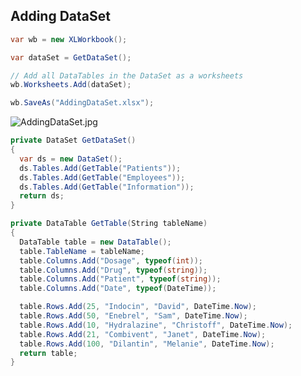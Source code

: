 ## Adding DataSet

```c#
var wb = new XLWorkbook();

var dataSet = GetDataSet();

// Add all DataTables in the DataSet as a worksheets
wb.Worksheets.Add(dataSet);

wb.SaveAs("AddingDataSet.xlsx");
```

![AddingDataSet.jpg](http://download-codeplex.sec.s-msft.com/Download?ProjectName=closedxml&DownloadId=243018 "AddingDataSet.jpg")  

```c#
private DataSet GetDataSet()
{
  var ds = new DataSet();
  ds.Tables.Add(GetTable("Patients"));
  ds.Tables.Add(GetTable("Employees"));
  ds.Tables.Add(GetTable("Information"));
  return ds;
}

private DataTable GetTable(String tableName)
{
  DataTable table = new DataTable();
  table.TableName = tableName;
  table.Columns.Add("Dosage", typeof(int));
  table.Columns.Add("Drug", typeof(string));
  table.Columns.Add("Patient", typeof(string));
  table.Columns.Add("Date", typeof(DateTime));

  table.Rows.Add(25, "Indocin", "David", DateTime.Now);
  table.Rows.Add(50, "Enebrel", "Sam", DateTime.Now);
  table.Rows.Add(10, "Hydralazine", "Christoff", DateTime.Now);
  table.Rows.Add(21, "Combivent", "Janet", DateTime.Now);
  table.Rows.Add(100, "Dilantin", "Melanie", DateTime.Now);
  return table;
}
```
